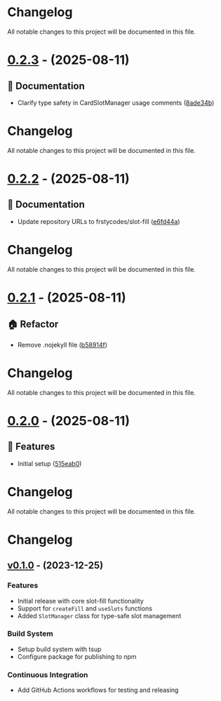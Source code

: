 # Changelog

All notable changes to this project will be documented in this file.

# [0.2.3](https://github.com/frstycodes/slot-fill/compare/v0.2.2...v0.2.3) - (2025-08-11)

## 📝 Documentation

- Clarify type safety in CardSlotManager usage comments ([8ade34b](https://github.com/frstycodes/slot-fill/commit/8ade34b533844ae5bf725b7c52764da56ef7f296))

# Changelog

All notable changes to this project will be documented in this file.

# [0.2.2](https://github.com/frstycodes/slot-fill/compare/v0.2.1...v0.2.2) - (2025-08-11)

## 📝 Documentation

- Update repository URLs to frstycodes/slot-fill ([e6fd44a](https://github.com/frstycodes/slot-fill/commit/e6fd44a0e0184be6cc85d96123f01a3679dc534b))

# Changelog

All notable changes to this project will be documented in this file.

# [0.2.1](https://github.com/frstycodes/slot-fill/compare/v0.2.0...v0.2.1) - (2025-08-11)

## 🏠 Refactor

- Remove .nojekyll file ([b58914f](https://github.com/frstycodes/slot-fill/commit/b58914f8c987701b29070e9c03599e7b4c7b20bf))

# Changelog

All notable changes to this project will be documented in this file.

# [0.2.0](https://github.com/frstycodes/slot-fill/tree/v0.2.0) - (2025-08-11)

## 🚀 Features

- Initial setup ([515eab0](https://github.com/frstycodes/slot-fill/commit/515eab09aaa9c85cc0b809baacc3c5e0fd0b95b2))

# Changelog

All notable changes to this project will be documented in this file.

# Changelog

## [v0.1.0](https://github.com/frstycodes/slot-fill/compare/v0.0.0...v0.1.0) - (2023-12-25)

### Features

- Initial release with core slot-fill functionality
- Support for `createFill` and `useSlots` functions
- Added `SlotManager` class for type-safe slot management

### Build System

- Setup build system with tsup
- Configure package for publishing to npm

### Continuous Integration

- Add GitHub Actions workflows for testing and releasing
